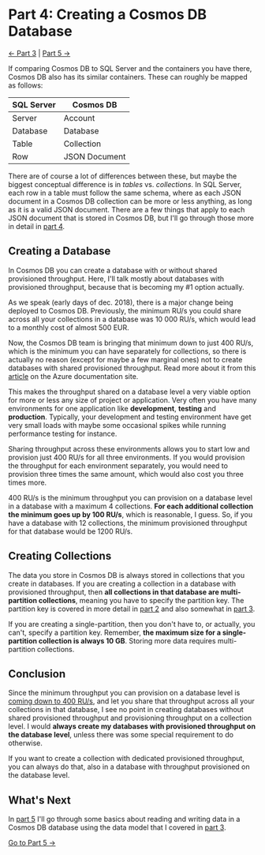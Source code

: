 # Part 4: Creating a Cosmos DB Database

[<- Part 3](Part03-readme.md) | [Part 5 ->](Part05-readme.md)

If comparing Cosmos DB to SQL Server and the containers you have there, Cosmos DB also has its similar containers. These can roughly be mapped as follows:

| SQL Server | Cosmos DB     |
|------------|---------------|
| Server     | Account       |
| Database   | Database      |
| Table      | Collection    |
| Row        | JSON Document |

There are of course a lot of differences between these, but maybe the biggest conceptual difference is in *tables* vs. *collections*. In SQL Server, each row in a table must follow the same schema, where as each JSON document in a Cosmos DB collection can be more or less anything, as long as it is a valid JSON document. There are a few things that apply to each JSON document that is stored in Cosmos DB, but I'll go through those more in detail in [part 4](Part04-readme.md).


## Creating a Database
In Cosmos DB you can create a database with or without shared provisioned throughput. Here, I'll talk mostly about databases with provisioned throughput, because that is becoming my #1 option actually.

As we speak (early days of dec. 2018), there is a major change being deployed to Cosmos DB. Previously, the minimum RU/s you could share across all your collections in a database was 10 000 RU/s, which would lead to a monthly cost of almost 500 EUR.

Now, the Cosmos DB team is bringing that minimum down to just 400 RU/s, which is the minimum you can have separately for collections, so there is actually no reason (except for maybe a few marginal ones) not to create databases with shared provisioned throughput. Read more about it from this [article](https://docs.microsoft.com/en-us/azure/cosmos-db/set-throughput) on the Azure documentation site.

This makes the throughput shared on a database level a very viable option for more or less any size of project or application. Very often you have many environments for one application like **development**, **testing** and **production**. Typically, your development and testing environment have get very small loads with maybe some occasional spikes while running performance testing for instance.

Sharing throughput across these environments allows you to start low and provision just 400 RU/s for all three environments. If you would provision the throughput for each environment separately, you would need to provision three times the same amount, which would also cost you three times more.

400 RU/s is the minimum throughput you can provision on a database level in a database with a maximum 4 collections. **For each additional collection the minimum goes up by 100 RU/s**, which is reasonable, I guess. So, if you have a database with 12 collections, the minimum provisioned throughput for that database would be 1200 RU/s.

## Creating Collections
The data you store in Cosmos DB is always stored in collections that you create in databases. If you are creating a collection in a database with provisioned throughput, then **all collections in that database are multi-partition collections**, meaning you have to specify the partition key. The partition key is covered in more detail in [part 2](Part02-readme.md) and also somewhat in [part 3](Part03-readme.md).

If you are creating a single-partition, then you don't have to, or actually, you can't, specify a partition key. Remember, **the maximum size for a single-partition collection is always 10 GB**. Storing more data requires multi-partition collections.

## Conclusion
Since the minimum throughput you can provision on a database level is [coming down to 400 RU/s](https://docs.microsoft.com/en-us/azure/cosmos-db/set-throughput#comparison-of-models), and let you share that throughput across all your collections in that database, I see no point in creating databases without shared provisioned throughput and provisioning throughput on a collection level. I would **always create my databases with provisioned throughput on the database level**, unless there was some special requirement to do otherwise.

If you want to create a collection with dedicated provisioned throughput, you can always do that, also in a database with throughput provisioned on the database level.

## What's Next
In [part 5](Part05-readme.md) I'll go through some basics about reading and writing data in a Cosmos DB database using the data model that I covered in [part 3](Part03-readme.md).

[Go to Part 5 ->](Part05-readme.md)